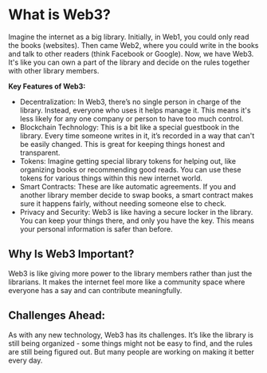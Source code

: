 # What is Web3?

<div>

Imagine the internet as a big library. Initially, in Web1, you could only read the books (websites). 
Then came Web2, where you could write in the books and talk to other readers (think Facebook or Google). 
Now, we have Web3. It's like you can own a part of the library and decide on the rules together with other 
library members.
</div>

<div>

**Key Features of Web3:**
* Decentralization: In Web3, there’s no single person in charge of the library. Instead, everyone who
uses it helps manage it. This means it's less likely for any one company or person to have too much control.
* Blockchain Technology: This is a bit like a special guestbook in the library. 
Every time someone writes in it, it’s recorded in a way that can't be easily changed. 
This is great for keeping things honest and transparent.
* Tokens: Imagine getting special library tokens for helping out, like organizing books or recommending 
good reads. You can use these tokens for various things within this new internet world.
* Smart Contracts: These are like automatic agreements. If you and another library member decide 
to swap books, a smart contract makes sure it happens fairly, without needing someone else to check.
* Privacy and Security: Web3 is like having a secure locker in the library. You can keep your things 
there, and only you have the key. This means your personal information is safer than before.
</div>

## Why Is Web3 Important?

<div>

Web3 is like giving more power to the library members rather than just the librarians. 
It makes the internet feel more like a community space where everyone has a say and can contribute meaningfully.
</div>

## Challenges Ahead:

<div>

As with any new technology, Web3 has its challenges. It’s like the library is still 
being organized - some things might not be easy to find, and the rules are still being figured out. 
But many people are working on making it better every day.
</div>